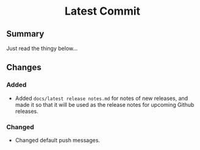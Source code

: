 <h1 align="center" style="font-weight: bold">
    Latest Commit
</h1>

## **Summary**

Just read the thingy below...

## **Changes**

### **Added**

- Added `docs/latest release notes.md` for notes of new releases, and made it so that it will be used as the release notes for upcoming Github releases.

### **Changed**

- Changed default push messages.
